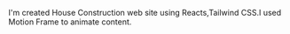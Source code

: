 I'm created House Construction web site using Reacts,Tailwind CSS.I used Motion Frame to animate content.
